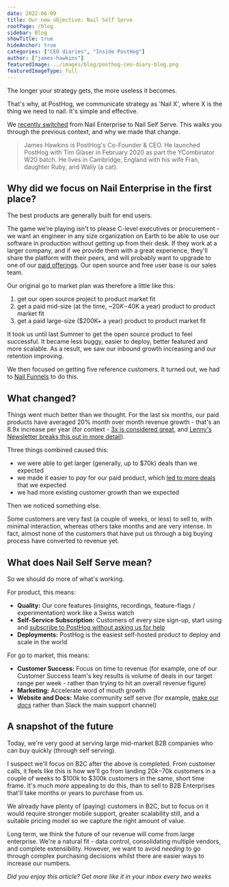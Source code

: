 ```yaml
---
date: 2022-06-09
title: Our new objective: Nail Self Serve
rootPage: /blog
sidebar: Blog
showTitle: true
hideAnchor: true
categories: ["CEO diaries", "Inside PostHog"]
author: ["james-hawkins"]
featuredImage: ../images/blog/posthog-ceo-diary-blog.png
featuredImageType: full
---
```


The longer your strategy gets, the more useless it becomes.

That's why, at PostHog, we communicate strategy as 'Nail X', where X is the thing we need to nail. It's simple and effective.

We [recently switched](https://github.com/PostHog/posthog.com/pull/3395) from Nail Enterprise to Nail Self Serve. This walks you through the previous context, and why we made that change.

>James Hawkins is PostHog's Co-Founder & CEO. He launched PostHog with Tim Glaser in February 2020 as part the YCombinator W20 batch. He lives in Cambridge, England with his wife Fran, daughter Ruby, and Wally (a cat).

## Why did we focus on Nail Enterprise in the first place?

The best products are generally built for end users.

The game we're playing isn't to please C-level executives or procurement - we want an engineer in any size organization on Earth to be able to use our software in production without getting up from their desk. If they work at a larger company, and if we provide them with a great experience, they'll share the platform with their peers, and will probably want to upgrade to one of our [paid offerings](/pricing). Our open source and free user base is our sales team.

Our original go to market plan was therefore a little like this:

1. get our open source project to product market fit
1. get a paid mid-size (at the time, ~$20K-$40K a year) product to product market fit
1. get a paid large-size ($200K+ a year) product to product market fit

It took us until last Summer to get the open source product to feel successful. It became less buggy, easier to deploy, better featured and more scalable. As a result, we saw our inbound growth increasing and our retention improving.

We then focused on getting five reference customers. It turned out, we had to [Nail Funnels](new-vp-nailing-funnels) to do this.

## What changed?

Things went much better than we thought. For the last six months, our paid products have averaged 20% month over month revenue growth - that's an 8.9x increase per year (for context - [3x is considered great](https://twitter.com/nimaroohis/status/1525970172237991939?s=21&t=qzYbxjpPbHlPZ7Xjus_PUA), and [Lenny's Newsletter breaks this out in more detail](https://www.lennysnewsletter.com/p/what-is-a-good-growth-rate?s=r)). 

Three things combined caused this:

* we were able to get larger (generally, up to $70k) deals than we expected
* we made it easier to _pay_ for our paid product, which [led to more deals](pricing-lessons) that we expected
* we had more existing customer growth than we expected

Then we noticed something else.

Some customers are very fast (a couple of weeks, or less) to sell to, with minimal interaction, whereas others take months and are very intense. In fact, almost none of the customers that have put us through a big buying process have converted to revenue yet.

## What does Nail Self Serve mean?

So we should do more of what's working.

For product, this means:

* **Quality:** Our core features (insights, recordings, feature-flags / experimentation) work like a Swiss watch
* **Self-Service Subscription:** Customers of every size sign-up, start using and [subscribe to PostHog without asking us for help](/blog/transparent-enterprise-pricing)
* **Deployments:** PostHog is the easiest self-hosted product to deploy and scale in the world

For go to market, this means:

* **Customer Success:** Focus on time to revenue (for example, one of our Customer Success team's key results is volume of deals in our target range per week - rather than trying to hit an overall revenue figure)
* **Marketing:** Accelerate word of mouth growth
* **Website and Docs:** Make community self serve (for example, [make our _docs_](https://squeak.posthog.com) rather than Slack the main support channel)

## A snapshot of the future

Today, we're very good at serving large mid-market B2B companies who can buy quickly (through self serving).

I suspect we'll focus on B2C after the above is completed. From customer calls, it feels like this is how we'll go from landing $20k-$70k customers in a couple of weeks to $100k to $300k customers in the same, short time frame. It's much _more_ appealing to do this, than to sell to B2B Enterprises that'll take months or years to purchase from us.

We already have plenty of (paying) customers in B2C, but to focus on it would require stronger mobile support, greater scalability still, and a suitable pricing model so we capture the right amount of value.

Long term, we think the future of our revenue will come from large enterprise. We're a natural fit - data control, consolidating multiple vendors, and complete extensibility. However, we want to avoid _needing_ to go through complex purchasing decisions whilst there are easier ways to increase our numbers.

_Did you enjoy this article? Get more like it in your inbox every two weeks_

 <NewsletterForm
compact
/>